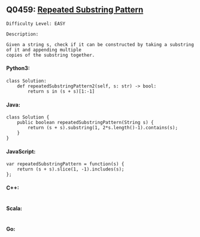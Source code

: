 ## Q0459: [Repeated Substring Pattern](https://leetcode.com/problems/repeated-substring-pattern/)

```
Difficulty Level: EASY
```

```
Description:

Given a string s, check if it can be constructed by taking a substring of it and appending multiple
copies of the substring together.
```

#### Python3:

```
class Solution:
    def repeatedSubstringPattern2(self, s: str) -> bool:
        return s in (s + s)[1:-1]
```

#### Java:

```
class Solution {
    public boolean repeatedSubstringPattern(String s) {
        return (s + s).substring(1, 2*s.length()-1).contains(s);
    }
}
```

#### JavaScript:

```
var repeatedSubstringPattern = function(s) {
    return (s + s).slice(1, -1).includes(s);
};
```

#### C++:

```

```

#### Scala:

```

```

#### Go:

```

```